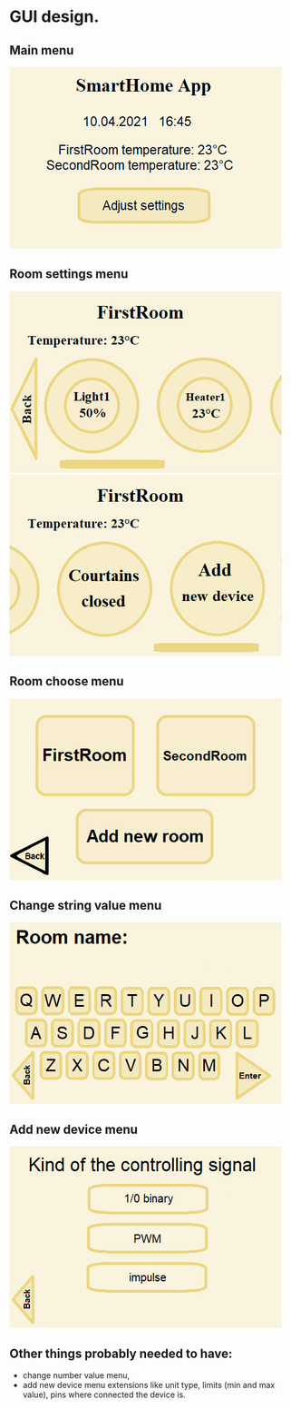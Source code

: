 # GUI design. 
## Main menu
![MainMenu](docs/assets/GUIVisualization/MainMenu.png)

## Room settings menu
![RoomSettingsMenu](docs/assets/GUIVisualization/RoomSettingsMenu.png)  
![RoomSettingsMenu2](docs/assets/GUIVisualization/RoomSettingsMenu2.png)

## Room choose menu
![RoomChooseMenu](docs/assets/GUIVisualization/RoomChooseMenu.png)

## Change string value menu
![ChangeStringValueMenu](docs/assets/GUIVisualization/ChangeStringValueMenu.png)

## Add new device menu
![AddNewDeviceMenu](docs/assets/GUIVisualization/AddNewDeviceMenu.png)

## Other things probably needed to have:
* change number value menu,
* add new device menu extensions like unit type, limits (min and max value), pins where connected the device is.
